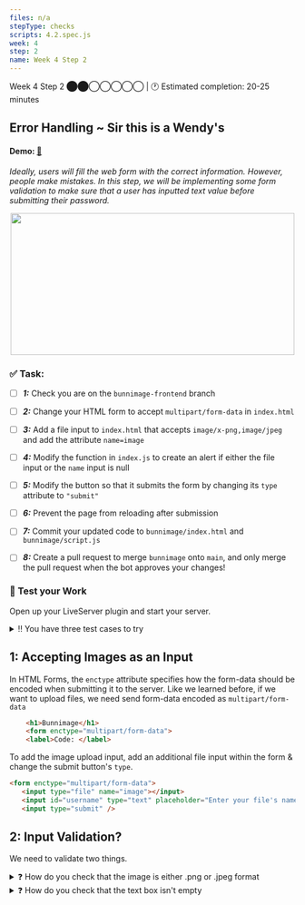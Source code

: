 ```yaml
---
files: n/a
stepType: checks
scripts: 4.2.spec.js
week: 4
step: 2
name: Week 4 Step 2
---
```

Week 4 Step 2 ⬤⬤◯◯◯◯◯ | 🕐 Estimated completion: 20-25 minutes

## Error Handling ~ Sir this is a Wendy's
#### Demo: [🐰](https://week4step2.emilychen10.repl.co)
*Ideally, users will fill the web form with the correct information. However, people make mistakes. In this step, we will be implementing some form validation to make sure that a user has inputted text value before submitting their password.*

<p align="center">
   <img src="https://user-images.githubusercontent.com/69332964/121591591-ad89c080-ca07-11eb-9174-4b597ad4134f.png" width="500" height="250" />
</p>

### ✅  Task:
- [ ] ***1:*** Check you are on the `bunnimage-frontend` branch 
- [ ] ***2:*** Change your HTML form to accept `multipart/form-data` in `index.html`
- [ ] ***3:*** Add a file input to `index.html` that accepts `image/x-png,image/jpeg` and add the attribute `name=image`
- [ ] ***4:*** Modify the function in `index.js` to create an alert if either the file input or the `name` input is null
- [ ] ***5:*** Modify the button so that it submits the form by changing its `type` attribute to `"submit"`
- [ ] ***6:*** Prevent the page from reloading after submission
- [ ] ***7:*** Commit your updated code to `bunnimage/index.html` and `bunnimage/script.js`
- [ ] ***8:*** Create a pull request to merge `bunnimage` onto `main`, and only merge the pull request when the bot approves your changes! 


### 🚧 Test your Work
Open up your LiveServer plugin and start your server.

<details>
<summary>‼️ You have three test cases to try</summary>
  </br>

1. **The "correct" way**: Submit both a file and text. Check that you receive "Thanks!"
2. **The "unexpected" way (file)**: Submit a file that is not png or jpeg. Does it work?
3. **The "unexpected" way (text input)**: Try submitting without entering a username. You should get an alert box that says "No name error."
  <br><br/>
</details>

## 1: Accepting Images as an Input
In HTML Forms, the `enctype` attribute specifies how the form-data should be encoded when submitting it to the server. Like we learned before, if we want to upload files, we need send form-data encoded as `multipart/form-data`

```html
    <h1>Bunnimage</h1>
    <form enctype="multipart/form-data">
    <label>Code: </label>
```

To add the image upload input, add an additional file input within the form & change the submit button's `type`.

```html 
<form enctype="multipart/form-data">
   <input type="file" name="image"></input>
   <input id="username" type="text" placeholder="Enter your file's name">
   <input type="submit" />
```

## 2: Input Validation?
We need to validate two things. 

<details>
<summary>❓ How do you check that the image is either .png or .jpeg format</summary>
  </br>

The HTML `<input>` accept Attribute specifies a filter for what file types the user can pick from the file input dialog box. The accept attribute can only be used with <input type="file">.

```html 
<form enctype="multipart/form-data">
    <input type="file" accept="image/x-png,image/jpeg" name="image"></input>
    <input id="username" type="text" placeholder="Enter your file's name">
    <input type="submit" />
```

Additionally, the HTML may not catch an invalid file 100% of the time, so we will also need to use JavaScript to do some validation. 

1. Once a file is uploaded, you will need to display an error when a file of invalid format is added.
2. Get the [name of the file](https://stackoverflow.com/questions/857618/javascript-how-to-extract-filename-from-a-file-input-control) from the input box (use the `change` event listener for the input)
3. Check if the file is either `.png` or `.jpeg` using [this StackOverflow post](https://stackoverflow.com/questions/8231058/file-type-validation-with-javascript)

  <br><br/>
</details>

<details>
<summary>❓ How do you check that the text box isn't empty</summary>
  </br>

To validate that the name isn't null, check if `document.getElementById("username").value` isn't empty, to change the `output` div to "Thanks!", or display an `alert("No name error.")`

> :bulb: **Hint**: Use your JavaScript conditional skills!
  <br><br/>
</details>
